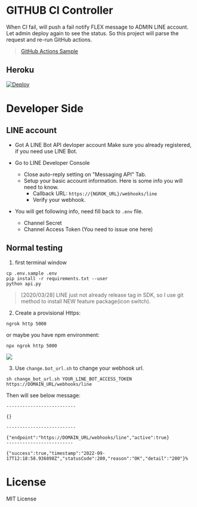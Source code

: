 # GITHUB CI Controller

When CI fail, will push a fail notify FLEX message to ADMIN LINE account. Let admin deploy again to see the status. So this project will parse the request and re-run GitHub actions.

> [GitHub Actions Sample](https://github.com/louis70109/nijia-blog-backup/blob/master/.github/workflows/deploy.yml)

## Heroku

[![Deploy](https://www.herokucdn.com/deploy/button.svg)](https://heroku.com/deploy)

# Developer Side

## LINE account

- Got A LINE Bot API devloper account
Make sure you already registered, if you need use LINE Bot.


- Go to LINE Developer Console
    - Close auto-reply setting on "Messaging API" Tab.
    - Setup your basic account information. Here is some info you will need to know.
        - Callback URL: `https://{NGROK_URL}/webhooks/line`
        - Verify your webhook.
- You will get following info, need fill back to `.env` file.
    - Channel Secret
    - Channel Access Token (You need to issue one here)

## Normal testing

1. first terminal window
```
cp .env.sample .env
pip install -r requirements.txt --user
python api.py
```

> [2020/03/28] LINE just not already release tag in SDK, so I use git method to install NEW feature package(icon switch).
2. Create a provisional Https:

```
ngrok http 5000
```

or maybe you have npm environment:

```
npx ngrok http 5000
```
![](https://i.imgur.com/azVdG8j.png)

3. Use `change.bot_url.sh` to change your webhook url.

```
sh change_bot_url.sh YOUR_LINE_BOT_ACCESS_TOKEN  https://DOMAIN_URL/webhooks/line
```

Then will see below message:

```
--------------------------

{}

--------------------------

{"endpoint":"https://DOMAIN_URL/webhooks/line","active":true}
-------------------------

{"success":true,"timestamp":"2022-09-17T12:18:58.936898Z","statusCode":200,"reason":"OK","detail":"200"}%                     
```

# License

MIT License

